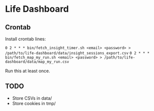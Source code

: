 # Life Dashboard

## Crontab

Install crontab lines:

`0 2 * * * bin/fetch_insight_timer.sh <email> <password> > /path/to/life-dashboard/data/insight_sessions_export.csv`
`0 2 * * * bin/fetch_map_my_run.sh <email> <password> > /path/to/life-dashboard/data/map_my_run.csv`

Run this at least once.


## TODO

- Store CSVs in data/
- Store cookies in tmp/
